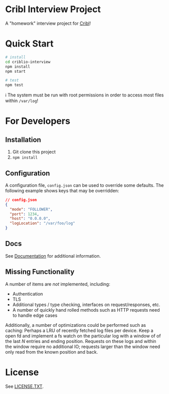 # Cribl Interview Project

A "homework" interview project for [Cribl](https://cribl.io/)!

# Quick Start

```bash
# install
cd criblio-interview
npm install
npm start

# test
npm test
```

:information_source: The system must be run with root permissions in order to access most files within `/var/log`!

# For Developers

## Installation

1. Git clone this project
2. `npm install`

## Configuration

A configuration file, `config.json` can be used to override some defaults. The following example shows keys that may be overridden:

```json
// config.json
{
  "mode": "FOLLOWER",
  "port": 1234,
  "host": "0.0.0.0",
  "logLocation": "/var/foo/log"
}
```

## Docs

See [Documentation](./docs/index.md) for additional information.

## Missing Functionality

A number of items are _not_ implemented, including:

- Authentication
- TLS
- Additional types / type checking, interfaces on request/responses, etc.
- A number of quickly hand rolled methods such as HTTP requests need to handle edge cases

Additionally, a number of optimizations could be performed such as caching:
Perhaps a LRU of recently fetched log files per device. Keep a open fd and implement a fs watch
on the particular log with a window of of the last _N_ entries and ending position. Requests
on these logs and within the window require no additional IO; requests larger than the window
need only read from the known position and back.

# License

See [LICENSE.TXT](LICENSE.TXT).
